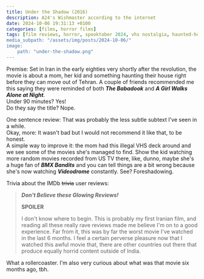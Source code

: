 ```yaml
---
title: Under the Shadow (2016)
description: A24's Wishmaster according to the internet
date: 2024-10-06 19:31:13 +0100
categories: [films, horror films]
tags: [film reviews, horror, spooktober 2024, vhs nostalgia, haunted-housesploitation, it's a metaphor d'uh, they don't say the title]
media_subpath: "/assets/img/posts/2024-10-06/"
image:
    path: "under-the-shadow.png"
---
```

<span class="reviewsection">Premise:</span> Set in Iran in the early eighties very shortly after the revolution, the movie is about a mom, her kid and something haunting their house right before they can move out of Tehran. A couple of friends recommended me this saying they were reminded of both ***The Babadook*** and ***A Girl Walks Alone at Night***.<br/>
<span class="reviewsection">Under 90 minutes?</span> Yes!<br/>
<span class="reviewsection">Do they say the title?</span> Nope.

<span class="reviewsection">One sentence review:</span> That was probably the less subtle subtext I've seen in a while.<br/>
<span class="reviewsection">Okay, more:</span> It wasn't bad but I would not recommend it like that, to be honest.<br/>
<span class="reviewsection">A simple way to improve it:</span> the mom had this illegal VHS deck around and we see some of the movies she's managed to find. Show the kid watching more random movies recorded from US TV there, like, dunno, maybe she's a huge fan of ***BMX Bandits*** and you can tell things are a bit wrong because she's now watching ***Videodrome*** constantly. See? Foreshadowing.

<span class="reviewsection">Trivia about the IMDb ~~trivia~~ user reviews:</span>
> ***Don't Believe these Glowing Reviews!***
>
> **SPOILER**
>
> I don't know where to begin. This is probably my first Iranian film, and reading all these really rave
reviews made me believe I'm on to a good experience. Far from it, this was by far the worst movie I've
watched in the last 6 months. I feel a certain perverse pleasure now that I watched this awful movie that,
there are other countries out there that produce equally horrid content outside of India.

What a rollercoaster. I'm also very curious about what was that movie six months ago, tbh.